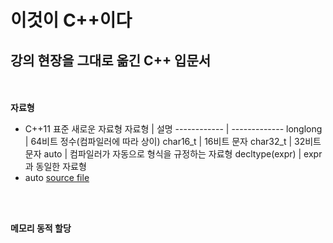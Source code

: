 # 이것이 C++이다
## 강의 현장을 그대로 옮긴 C++ 입문서

<br/><br/>
**자료형**

+ C++11 표준 새로운 자료형
자료형 | 설명
------------ | -------------
longlong | 64비트 정수(컴파일러에 따라 상이)
char16_t | 16비트 문자
char32_t | 32비트 문자
auto | 컴파일러가 자동으로 형식을 규정하는 자료형
decltype(expr) | expr과 동일한 자료형
+ auto [source file](https://github.com/Hanbyori/Project/blob/main/Sample/Auto.cpp)

<br/><br/>

**메모리 동적 할당**
